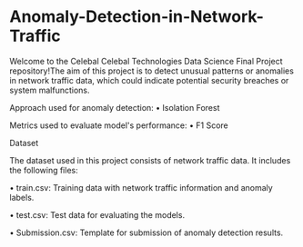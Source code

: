 # Anomaly-Detection-in-Network-Traffic

Welcome to the Celebal Celebal Technologies Data Science Final Project repository!The aim of this project is to detect unusual patterns or anomalies in network traffic data, which could indicate potential security breaches or system malfunctions. 

Approach used for anomaly detection:
  • Isolation Forest

Metrics used to evaluate model's performance:
  • F1 Score


  
Dataset

The dataset used in this project consists of network traffic data. It includes the following files:

  • train.csv: Training data with network traffic information and anomaly labels.

  • test.csv: Test data for evaluating the models.

  • Submission.csv: Template for submission of anomaly detection results.


